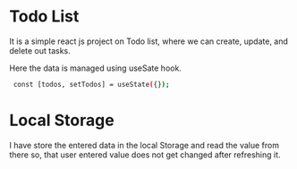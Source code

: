 
# Todo List

It is a simple react js project on Todo list, where we can create, update, and delete out tasks.

Here the data is managed using useSate hook.

```bash
 const [todos, setTodos] = useState({});
```
# Local Storage
I have store the entered data in the local Storage and read the value from there so, that user entered value does not get changed after refreshing it. 
